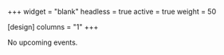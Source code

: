 +++
widget = "blank"
headless = true
active = true
weight = 50

[design]
columns = "1"
+++

No upcoming events.
